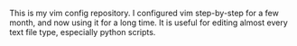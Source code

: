 This is my vim config repository. I configured vim step-by-step for a few month, and now using it for a long time. It is useful for editing almost every text file type, especially python scripts.
